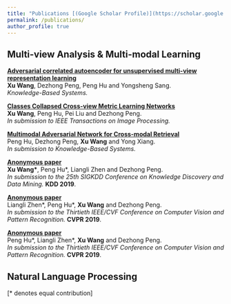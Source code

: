 ```yaml
---
title: "Publications [(Google Scholar Profile)](https://scholar.google.com/citations?user=xxxx&hl=en)"
permalink: /publications/
author_profile: true
---
```


## Multi-view Analysis & Multi-modal Learning 

<b>[Adversarial correlated autoencoder for unsupervised multi-view representation learning](http://wangxu-scu.github.io/publications/AdvCAE)</b> <br>
<b>Xu Wang</b>, Dezhong Peng, Peng Hu and Yongsheng Sang.<br>
<i>Knowledge-Based Systems.</i>

<b>[Classes Collapsed Cross-view Metric Learning Networks](http://wangxu-scu.github.io/publications/C3MLNets)</b> <br>
<b>Xu Wang</b>, Peng Hu, Pei Liu and Dezhong Peng.<br>
<i>In submission to IEEE Transactions on Image Processing.</i>

<b>[Multimodal Adversarial Network for Cross-modal Retrieval](http://wangxu-scu.github.io/publications/MAN)</b><br>
Peng Hu, Dezhong Peng, <b>Xu Wang</b> and Yong Xiang.<br>
<i>In submission to Knowledge-Based Systems.</i>

<b>[Anonymous paper](http://wangxu-scu.github.io/publications/DPRSL)</b><br>
<b>Xu Wang\*</b>, Peng Hu\*, Liangli Zhen and Dezhong Peng.<br>
<i>In submission to the 25th SIGKDD Conference on Knowledge Discovery and Data Mining.</i> <b>KDD 2019</b>.

<b>[Anonymous paper](http://wangxu-scu.github.io/publications/DSCMR)</b><br>
Liangli Zhen\*, Peng Hu\*, <b>Xu Wang</b> and Dezhong Peng.<br>
<i>In submission to the Thirtieth IEEE/CVF Conference on Computer Vision and Pattern Recognition.</i> <b>CVPR 2019</b>.

<b>[Anonymous paper](http://wangxu-scu.github.io/publications/DSCMR)</b><br>
Peng Hu\*, Liangli Zhen\*, <b>Xu Wang</b> and Dezhong Peng.<br>
<i>In submission to the Thirtieth IEEE/CVF Conference on Computer Vision and Pattern Recognition.</i> <b>CVPR 2019</b>.

## Natural Language Processing


[\* denotes equal contribution]

